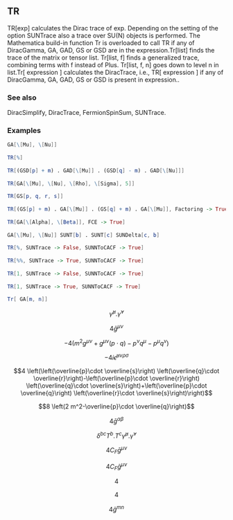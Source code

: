 ##  TR 

TR[exp] calculates the Dirac trace of exp. Depending on the setting of the option SUNTrace also a trace over SU(N) objects is performed. The Mathematica build-in function Tr is overloaded to call TR if any of DiracGamma, GA, GAD, GS or GSD are in the expression.Tr[list] finds the trace of the matrix or tensor list. Tr[list, f] finds a generalized trace, combining terms with f instead of Plus. Tr[list, f, n] goes down to level n in list.Tr[ expression ] calculates the DiracTrace, i.e.,  TR[ expression ] if any of DiracGamma, GA, GAD, GS or GSD is present in expression..

###  See also 

DiracSimplify, DiracTrace, FermionSpinSum, SUNTrace.

###  Examples 

```mathematica
GA[\[Mu], \[Nu]] 
 
TR[%] 
 
TR[(GSD[p] + m) . GAD[\[Mu]] . (GSD[q] - m) . GAD[\[Nu]]] 
 
TR[GA[\[Mu], \[Nu], \[Rho], \[Sigma], 5]] 
 
TR[GS[p, q, r, s]] 
 
TR[(GS[p] + m) . GA[\[Mu]] . (GS[q] + m) . GA[\[Mu]], Factoring -> True] 
 
TR[GA[\[Alpha], \[Beta]], FCE -> True] 
 
GA[\[Mu], \[Nu]] SUNT[b] . SUNT[c] SUNDelta[c, b] 
 
TR[%, SUNTrace -> False, SUNNToCACF -> True] 
 
TR[%%, SUNTrace -> True, SUNNToCACF -> True] 
 
TR[1, SUNTrace -> False, SUNNToCACF -> True] 
 
TR[1, SUNTrace -> True, SUNNToCACF -> True] 
 
Tr[ GA[m, n]]
```

$$\bar{\gamma }^{\mu }.\bar{\gamma }^{\nu }$$

$$4 \bar{g}^{\mu \nu }$$

$$-4 \left(m^2 g^{\mu \nu }+g^{\mu \nu } (p\cdot q)-p^{\nu } q^{\mu }-p^{\mu } q^{\nu }\right)$$

$$-4 i \bar{\epsilon }^{\mu \nu \rho \sigma }$$

$$4 \left(\left(\overline{p}\cdot \overline{s}\right) \left(\overline{q}\cdot \overline{r}\right)-\left(\overline{p}\cdot \overline{r}\right) \left(\overline{q}\cdot \overline{s}\right)+\left(\overline{p}\cdot \overline{q}\right) \left(\overline{r}\cdot \overline{s}\right)\right)$$

$$8 \left(2 m^2-\overline{p}\cdot \overline{q}\right)$$

$$4 \bar{g}^{\alpha \beta }$$

$$\delta ^{bc} T^b.T^c \bar{\gamma }^{\mu }.\bar{\gamma }^{\nu }$$

$$4 C_F \bar{g}^{\mu \nu }$$

$$4 C_F \bar{g}^{\mu \nu }$$

$$4$$

$$4$$

$$4 \bar{g}^{mn}$$